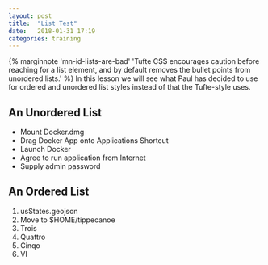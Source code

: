 ```yaml
---
layout: post
title:  "List Test"
date:   2018-01-31 17:19
categories: training
---
```


{% marginnote 'mn-id-lists-are-bad' 'Tufte CSS encourages caution before reaching for a list element, and by default removes the bullet points from unordered lists.' %}
In this lesson we will see what Paul has decided to use for ordered and unordered list styles instead of that the Tufte-style uses.
<!--more-->

## An Unordered List
+ Mount Docker.dmg
+ Drag Docker App onto Applications Shortcut
+ Launch Docker
+ Agree to run application from Internet
+ Supply admin password

## An Ordered List
1. usStates.geojson
2. Move to $HOME/tippecanoe
3. Trois
4. Quattro
5. Cinqo
6. VI

